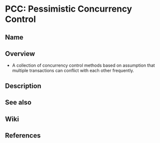 # PCC: Pessimistic Concurrency Control

## Name

## Overview
- A collection of concurrency control methods based on assumption that multiple transactions can conflict with each other frequently.

## Description

## See also

## Wiki

## References
